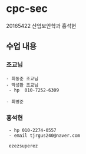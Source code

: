 # cpc-sec
20165422 산업보안학과 홍석현
## 수업 내용

 ### 조교님
    

    - 최동준 조교님
    - 박성환 조교님
     - hp  010-7252-6309
    
    - 최병준
 
 ### 홍석현
     - hp 010-2274-0557
     - email tjrgus240@naver.com

     ezezsuperez